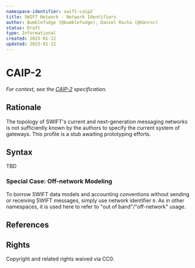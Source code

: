 ```yaml
---
namespace-identifier: swift-caip2
title: SWIFT Network - Network Identifiers
author: Bumblefudge (@bumblefudge), Daniel Rocha (@danroc)
status: Draft
type: Informational
created: 2025-01-22
updated: 2025-01-22
---
```


# CAIP-2

*For context, see the [CAIP-2][] specification.*

## Rationale

The topology of SWIFT's current and next-generation messaging networks is not sufficiently known by the authors to specify the current system of gateways.
This profile is a stub awaiting prototyping efforts.

## Syntax

TBD

### Special Case: Off-network Modeling

To borrow SWIFT data models and accounting conventions without sending or receiving SWIFT messages, simply use network identifier `0`.
As in other namespaces, it is used here to refer to "out of band"/"off-network" usage.

## References

[CAIP-2]: https://github.com/ChainAgnostic/CAIPs/blob/master/CAIPs/caip-2.md
[CAIP-19]: https://github.com/ChainAgnostic/CAIPs/blob/master/CAIPs/caip-19.md

## Rights

Copyright and related rights waived via CC0.
